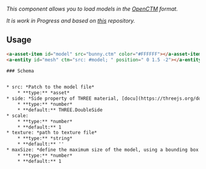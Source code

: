 *This component allows you to load models in the [OpenCTM](http://openctm.sourceforge.net/) format.*

*It is work in Progress and based on [this](https://github.com/cecropia/thehallaframe/) repository.*

## Usage

```html
<a-asset-item id="model" src="bunny.ctm" color="#FFFFFF"></a-asset-item>
<a-entity id="mesh" ctm="src: #model; " position=" 0 1.5 -2"></a-entity>```

### Schema


* src: *Patch to the model file*
    * **type:** *asset*
* side: *Side property of THREE material, [docu](https://threejs.org/docs/#api/materials/Material)*
    * **type:** *number*
    * **default:** THREE.DoubleSide
* scale:
    * **type:** *number*
    * **default:** 1
* texture: *path to texture file*
    * **type:** *string*
    * **default:** ''
* maxSize: *define the maximum size of the model, using a bounding box the scale factor is computed by either width or height, depending on which one is greater*
    * **type:** *number*
    * **default:** 1
